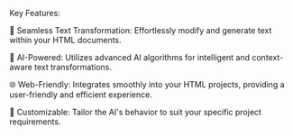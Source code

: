 Key Features:

🔄 Seamless Text Transformation: Effortlessly modify and generate text within your HTML documents.

🤖 AI-Powered: Utilizes advanced AI algorithms for intelligent and context-aware text transformations.

🌐 Web-Friendly: Integrates smoothly into your HTML projects, providing a user-friendly and efficient experience.

🎨 Customizable: Tailor the AI's behavior to suit your specific project requirements.
